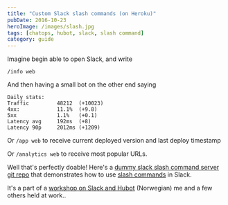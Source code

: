 ```yaml
---
title: "Custom Slack slash commands (on Heroku)"
pubDate: 2016-10-23
heroImage: /images/slash.jpg
tags: [chatops, hubot, slack, slash command]
category: guide
---
```


Imagine begin able to open Slack, and write

```
/info web
```

And then having a small bot on the other end saying

```
Daily stats:
Traffic         48212  (+10023)
4xx:            11.1%  (+9.8)
5xx             1.1%   (+0.1)
Latency avg     192ms  (+8)
Latency 90p     2012ms (+1209)
```

Or `/app web` to receive current deployed version and last deploy timestamp

Or `/analytics web` to receive most popular URLs.

Well that's perfectly doable! Here's a [dummy slack slash command server git repo](https://github.com/tomfa/slack-slash-commands) that demonstrates how to use [slash commands](https://api.slack.com/slash-commands) in Slack.

It's a part of a [workshop on Slack and Hubot](https://github.com/bekk/chatops-workshop) (Norwegian) me and a few others held at work..
